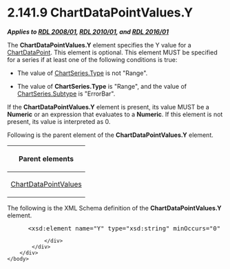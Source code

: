 <html dir="LTR" xmlns:mshelp="http://msdn.microsoft.com/mshelp" xmlns:ddue="http://ddue.schemas.microsoft.com/authoring/2003/5" xmlns:xlink="http://www.w3.org/1999/xlink" xmlns:tool="http://www.microsoft.com/tooltip">
    <head>
        <meta http-equiv="Content-Type" content="text/html; CHARSET=utf-8"></meta>
        <meta name="save" content="history"></meta>
        <title>2.141.9 ChartDataPointValues.Y</title>
        <xml>
            <mshelp:toctitle title="2.141.9 ChartDataPointValues.Y"></mshelp:toctitle>
            <mshelp:rltitle title="[MS-RDL]: ChartDataPointValues.Y"></mshelp:rltitle>
            <mshelp:keyword index="A" term="12848598-a2d4-45c4-b5ec-3d09b0550e2e"></mshelp:keyword>
            <mshelp:attr name="DCSext.ContentType" value="open specification"></mshelp:attr>
            <mshelp:attr name="AssetID" value="12848598-a2d4-45c4-b5ec-3d09b0550e2e"></mshelp:attr>
            <mshelp:attr name="TopicType" value="kbRef"></mshelp:attr>
            <mshelp:attr name="DCSext.Title" value="[MS-RDL]: ChartDataPointValues.Y" />
        </xml>
    </head>
    <body>
        <div id="header">
            <h1 class="heading">2.141.9 ChartDataPointValues.Y</h1>
        </div>
        <div id="mainSection">
            <div id="mainBody">
                <div id="allHistory" class="saveHistory"></div>
                <div id="sectionSection0" class="section" name="collapseableSection">
                    

<p><b><i>Applies to </i></b><a href="1e855f94-4617-47e4-b89e-0856c6cb420f.htm"><b><i>RDL 2008/01</i></b></a><b><i>,
</i></b><a href="3428e690-a348-4ec7-8a6a-8efb42d2cdee.htm"><b><i>RDL 2010/01</i></b></a><b><i>,
and </i></b><a href="52ce3983-2bfc-4e72-9359-42aaf5fe4509.htm"><b><i>RDL 2016/01</i></b></a></p>

<p>The <b>ChartDataPointValues.Y</b> element specifies the Y
value for a <a href="86cf2a9b-4610-4ffe-8fff-16480a7bf6a4.htm">ChartDataPoint</a>.
This element is optional. This element MUST be specified for a series if at
least one of the following conditions is true:</p>

<ul><li><p><span><span> 
</span></span>The value of <a href="d4c74852-ecd9-4eb7-90ae-705a369963fe.htm">ChartSeries.Type</a>
is not &quot;Range&quot;.</p>

</li><li><p><span><span> 
</span></span>The value of <b>ChartSeries.Type</b> is &quot;Range&quot;, and
the value of <a href="4b2b5c6a-16e8-4996-b095-513b2bec5a15.htm">ChartSeries.Subtype</a>
is &quot;ErrorBar&quot;.</p>

</li></ul><p>If the <b>ChartDataPointValues.Y</b> element is present, its
value MUST be a <b>Numeric</b> or an expression that evaluates to a <b>Numeric</b>.
If this element is not present, its value is interpreted as 0.</p>

<p>Following is the parent element of the <b>ChartDataPointValues.Y</b>
element.</p>

<table>
 <thead>
  <tr>
   <th>
   <p>Parent elements</p>
   </th>
  </tr>
 </thead>
 <tr>
  <td>
  <p><a href="363590aa-46c3-499a-927f-a6495a0b1ab6.htm">ChartDataPointValues</a></p>
  </td>
 </tr>
</table>

<p>The following is the XML Schema definition of the <b>ChartDataPointValues.Y</b>
element.           </p>

<dl>
<dd>
<div><pre> &lt;xsd:element name=&quot;Y&quot; type=&quot;xsd:string&quot; minOccurs=&quot;0&quot; /&gt;
</pre></div>
</dd></dl>


                </div>
            </div>
        </div>
    </body>
</html>